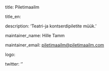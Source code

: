 title: Piletimaailm

title_en:

description: ‘Teatri-ja kontserdipiletite müük.’

maintainer_name: Hille Tamm

maintainer_email: piletimaailm@piletimaailm.com

logo:

twitter: ‘’
